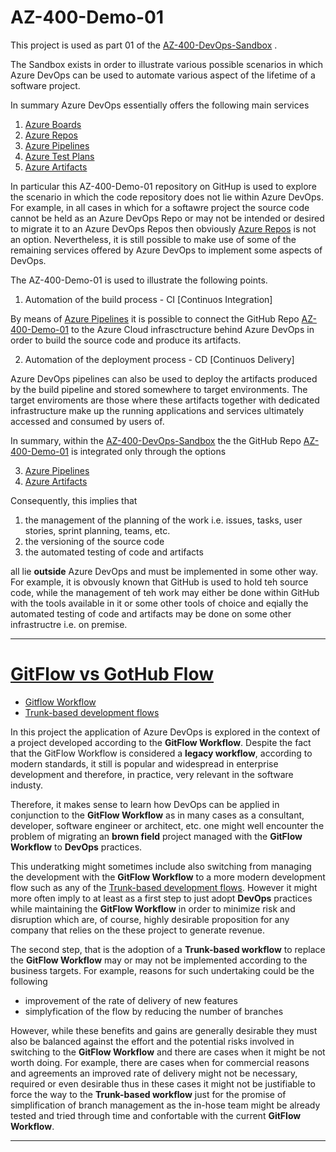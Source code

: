 # AZ-400-Demo-01

This project is used as part 01 of the [AZ-400-DevOps-Sandbox](https://newthinkingtechnologies.visualstudio.com/AZ-400-Azure-DevOps-Sandbox)  .

The Sandbox exists in order to illustrate various possible scenarios in which Azure DevOps can be used to automate various aspect of the lifetime 
of a software project. 

In summary Azure DevOps essentially offers the following main services 

1. [Azure Boards](https://azure.microsoft.com/en-us/products/devops/boards)  
2. [Azure Repos](https://azure.microsoft.com/en-us/products/devops/repos)  
3. [Azure Pipelines](https://azure.microsoft.com/en-us/products/devops/pipelines)  
4. [Azure Test Plans](https://azure.microsoft.com/en-us/products/devops/test-plans/)  
5. [Azure Artifacts](https://azure.microsoft.com/en-us/products/devops/artifacts)  

In particular this AZ-400-Demo-01 repository on GitHup is used to explore the scenario in which the code repository does not
lie within Azure DevOps. For example, in all cases in which for a softawre project the source code cannot be held as an Azure DevOps Repo or may not be intended or desired to migrate it to an Azure DevOps Repos then obviously [Azure Repos](https://azure.microsoft.com/en-us/products/devops/repos) is not an option. Nevertheless, it is still possible to make use of some of the remaining services offered by Azure DevOps to implement some aspects of DevOps.

The AZ-400-Demo-01 is used to illustrate the following points.

1. Automation of the build process - CI [Continuos Integration]

By means of [Azure Pipelines](https://azure.microsoft.com/en-us/products/devops/pipelines) it is possible to connect the GitHub Repo [AZ-400-Demo-01](https://github.com/D76X/AZ-400-Demo-01) to the Azure Cloud infrasctructure behind Azure DevOps in order to build the source code and produce its artifacts. 

2. Automation of the deployment process - CD [Continuos Delivery]

Azure DevOps pipelines can also be used to deploy the artifacts produced by the build pipeline and stored somewhere to target environments. 
The target enviroments are those where these artifacts together with dedicated infrastructure make up the running applications and services ultimately accessed and consumed by users of.

In summary, within the [AZ-400-DevOps-Sandbox](https://newthinkingtechnologies.visualstudio.com/AZ-400-Azure-DevOps-Sandbox) the the GitHub Repo [AZ-400-Demo-01](https://github.com/D76X/AZ-400-Demo-01) is integrated only through the options 

3. [Azure Pipelines](https://azure.microsoft.com/en-us/products/devops/pipelines)  
5. [Azure Artifacts](https://azure.microsoft.com/en-us/products/devops/artifacts)  

Consequently, this implies that 

1. the management of the planning of the work i.e. issues, tasks, user stories, sprint planning, teams, etc.
2. the versioning of the source code
4. the automated testing of code and artifacts 

all lie **outside** Azure DevOps and must be implemented in some other way. For example, it is obvously known that GitHub is used to hold teh source code, while the management of teh work may either be done within GitHub with the tools available in it or some other tools of choice and eqially the 
automated testing of code and artifacts may be done on some other infrastructre i.e. on premise. 

---

# [GitFlow vs GotHub Flow](https://www.youtube.com/watch?v=gW6dFpTMk8s)  

- [Gitflow Workflow](https://www.atlassian.com/git/tutorials/comparing-workflows/gitflow-workflow)
- [Trunk-based development flows](https://www.atlassian.com/continuous-delivery/continuous-integration/trunk-based-development)

In this project the application of Azure DevOps is explored in the context of a project developed according 
to the **GitFlow Workflow**. Despite the fact that the GitFlow Workflow is considered a **legacy workflow**,
according to modern standards, it still is popular and widespread in enterprise development and therefore,
in practice, very relevant in the software industy.

Therefore, it makes sense to learn how DevOps can be applied in conjunction to the **GitFlow Workflow** as
in many cases as a consultant, developer, software engineer or architect, etc. one might well encounter
the problem of migrating an **brown field** project managed with the **GitFlow Workflow** to **DevOps** practices.

This underatking might sometimes include also switching from managing the development with the **GitFlow Workflow**
to a more modern development flow such as any of the [Trunk-based development flows](https://www.atlassian.com/continuous-delivery/continuous-integration/trunk-based-development). However it might more often imply to at least as a first step to just adopt **DevOps** practices
while maintaining the **GitFlow Workflow** in order to minimize risk and disruption which are, of course, highly 
desirable proposition for any company that relies on the these project to generate revenue. 

The second step, that is the adoption of a **Trunk-based workflow** to replace the **GitFlow Workflow** may or
may not be implemented according to the business targets. For example, reasons for such undertaking could be
the following

- improvement of the rate of delivery of new features
- simplyfication of the flow by reducing the number of branches

However, while these benefits and gains are generally desirable they must also be balanced against the effort and the 
potential risks involved in switching to the **GitFlow Workflow** and there are cases when it might be not worth doing.
For example, there are cases when for commercial reasons and agreements an improved rate of delivery might not be 
necessary, required or even desirable thus in these cases it might not be justifiable to force the way to the 
**Trunk-based workflow** just for the promise of simplification of branch management as the in-hose team might be already
tested and tried through time and confortable with the current **GitFlow Workflow**.
 


---







